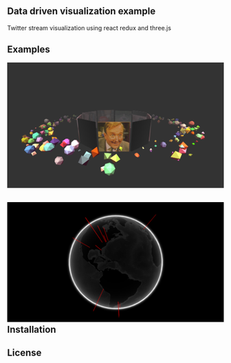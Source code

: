 **Data driven visualization example**
-------------------------------------

Twitter stream visualization using react redux and three.js

Examples
--------
![enter image description here](https://raw.githubusercontent.com/crazypixel/visual-stream/master/screenshots/1.png)

![enter image description here](https://raw.githubusercontent.com/crazypixel/visual-stream/master/screenshots/2.png)
Installation
------------

License
-------
